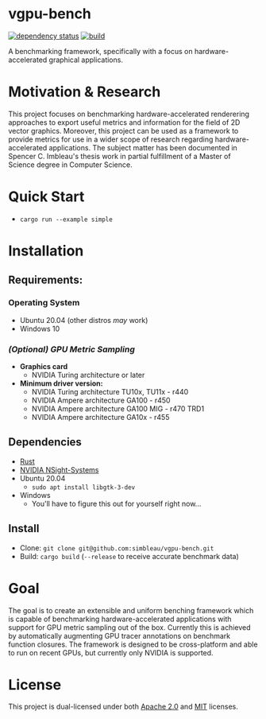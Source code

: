 # vgpu-bench
[![dependency status](https://deps.rs/repo/github/simbleau/vgpu-bench/status.svg)](https://deps.rs/repo/github/simbleau/vgpu-bench)
[![build](https://github.com/simbleau/vgpu-bench/workflows/build/badge.svg)](https://github.com/simbleau/vgpu-bench/actions/workflows/build.yml)

A benchmarking framework, specifically with a focus on hardware-accelerated graphical applications.

# Motivation & Research

This project focuses on benchmarking hardware-accelerated renderering approaches to export useful metrics and information for the field of 2D vector graphics. Moreover, this project can be used as a framework to provide metrics for use in a wider scope of research regarding hardware-accelerated applications. The subject matter has been documented in Spencer C. Imbleau's thesis work in partial fulfillment of a Master of Science degree in Computer Science.

# Quick Start
- `cargo run --example simple`

# Installation
## Requirements:
### Operating System
- Ubuntu 20.04 (other distros *may* work)
- Windows 10
### *(Optional) GPU Metric Sampling*
- **Graphics card**
  - NVIDIA Turing architecture or later
- **Minimum driver version:**
  - NVIDIA Turing architecture TU10x, TU11x - r440
  - NVIDIA Ampere architecture GA100 - r450
  - NVIDIA Ampere architecture GA100 MIG - r470 TRD1
  - NVIDIA Ampere architecture GA10x - r455
## Dependencies
- [Rust](https://www.rust-lang.org/tools/install)
- [NVIDIA NSight-Systems](https://developer.nvidia.com/nsight-systems)
- Ubuntu 20.04
  - `sudo apt install libgtk-3-dev`
- Windows
  - You'll have to figure this out for yourself right now...
## Install
 - Clone: `git clone git@github.com:simbleau/vgpu-bench.git`
 - Build: `cargo build` (`--release` to receive accurate benchmark data)

# Goal
The goal is to create an extensible and uniform benching framework which is capable of benchmarking hardware-accelerated applications with support for GPU metric sampling out of the box. Currently this is achieved by automatically augmenting GPU tracer annotations on benchmark function closures. The framework is designed to be cross-platform and able to run on recent GPUs, but currently only NVIDIA is supported.

# License
This project is dual-licensed under both [Apache 2.0](https://github.com/simbleau/convo/blob/main/LICENSE-APACHE) and [MIT](https://github.com/simbleau/convo/blob/main/LICENSE-MIT) licenses.
